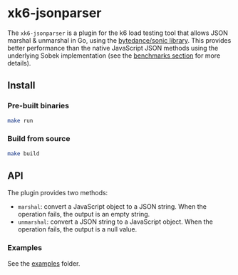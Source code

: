 # xk6-jsonparser

The `xk6-jsonparser` is a plugin for the k6 load testing tool that allows JSON marshal & unmarshal in Go, using the [bytedance/sonic library](https://github.com/bytedance/sonic). This provides better performance than the native JavaScript JSON methods using the underlying Sobek implementation (see the [benchmarks section](examples/benchmark/README.md) for more details).

## Install

### Pre-built binaries

```bash
make run
```

### Build from source

```bash
make build
```

## API

The plugin provides two methods:

- `marshal`: convert a JavaScript object to a JSON string. When the operation fails, the output is an empty string.
- `unmarshal`: convert a JSON string to a JavaScript object. When the operation fails, the output is a null value.

### Examples

See the [examples](./examples) folder.
